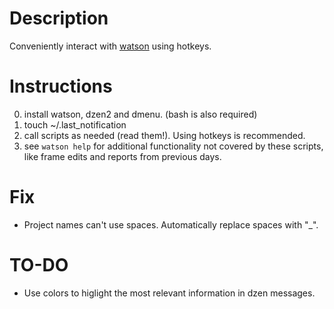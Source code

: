 # Description

Conveniently interact with [watson](https://github.com/jazzband/Watson) using hotkeys. 

# Instructions

0. install watson, dzen2 and dmenu. (bash is also required)
1. touch ~/.last_notification
2. call scripts as needed (read them!). Using hotkeys is recommended.
3. see `watson help` for additional functionality not covered by these scripts, like frame edits and reports from previous days.

# Fix

- Project names can't use spaces. Automatically replace spaces with "_".

# TO-DO

- Use colors to higlight the most relevant information in dzen messages.
